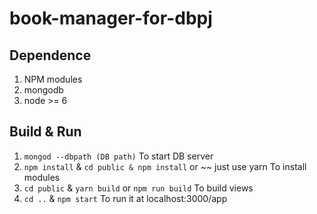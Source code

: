 # book-manager-for-dbpj

## Dependence
1. NPM modules
2. mongodb
3. node >= 6

## Build & Run
1. `mongod --dbpath (DB path)`
To start DB server
2. `npm install` & `cd public & npm install` or ~~ just use yarn
To install modules
3. `cd public` & `yarn build` or `npm run build`
To build views
4. `cd ..` & `npm start`
To run it at localhost:3000/app
